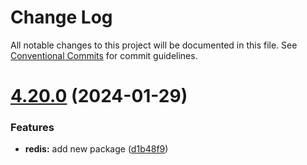 # Change Log

All notable changes to this project will be documented in this file.
See [Conventional Commits](https://conventionalcommits.org) for commit guidelines.

# [4.20.0](https://github.com/lskjs/lskjs/compare/v4.19.0...v4.20.0) (2024-01-29)


### Features

* **redis:** add new package ([d1b48f9](https://github.com/lskjs/lskjs/commit/d1b48f9c6ca3d9f0ce8c5dcee68ff53d93181f8e))

